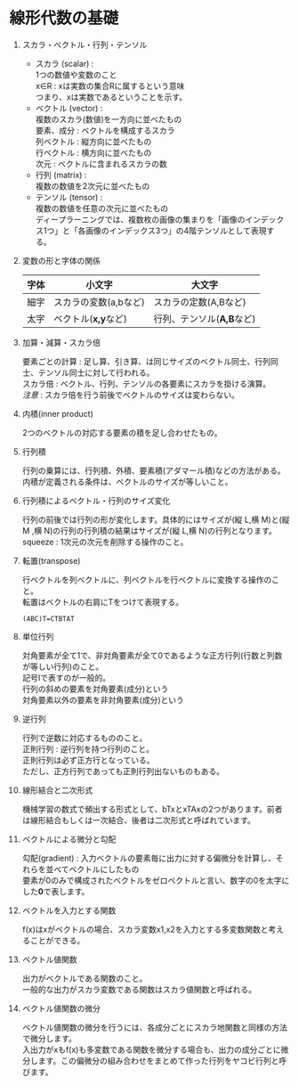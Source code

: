 # 線形代数の基礎

1. スカラ・ベクトル・行列・テンソル

    * スカラ (scalar) :  
    1つの数値や変数のこと  
    x∈R : xは実数の集合Rに属するという意味  
    つまり、xは実数であるということを示す。
    * ベクトル (vector) :  
    複数のスカラ(数値)を一方向に並べたもの  
    要素、成分 : ベクトルを構成するスカラ  
    列ベクトル : 縦方向に並べたもの  
    行ベクトル : 横方向に並べたもの  
    次元 : ベクトルに含まれるスカラの数  
    * 行列 (matrix) :  
    複数の数値を2次元に並べたもの
    * テンソル (tensor) :  
    複数の数値を任意の次元に並べたもの  
    ディープラーニングでは、複数枚の画像の集まりを「画像のインデックス1つ」と「各画像のインデックス3つ」の4階テンソルとして表現する。

1. 変数の形と字体の関係

    |字体|小文字|大文字|
    |----|----|----|
    |細字|スカラの変数(a,bなど)|スカラの定数(A,Bなど)|
    |太字|ベクトル(**x,y**など)|行列、テンソル(**A,B**など)|

1. 加算・減算・スカラ倍

    要素ごとの計算 : 足し算、引き算、は同じサイズのベクトル同士、行列同士、テンソル同士に対して行われる。  
    スカラ倍 : ベクトル、行列、テンソルの各要素にスカラを掛ける演算。  
    *注意* : スカラ倍を行う前後でベクトルのサイズは変わらない。

1. 内積(inner product)

    2つのベクトルの対応する要素の積を足し合わせたもの。

1. 行列積

    行列の乗算には、行列積、外積、要素積(アダマール積)などの方法がある。  
    内積が定義される条件は、ベクトルのサイズが等しいこと。

1. 行列積によるベクトル・行列のサイズ変化

    行列の前後では行列の形が変化します。具体的にはサイズが(縦 L,横 M)と(縦M ,横 N)の行列の行列積の結果はサイズが(縦 L,横 N)の行列となります。  
    squeeze : 1次元の次元を削除する操作のこと。

1. 転置(transpose)

    行ベクトルを列ベクトルに、列ベクトルを行ベクトルに変換する操作のこと。  
    転置はベクトルの右肩にTをつけて表現する。

    ```transpose
    (ABC)T=CTBTAT
    ```

1. 単位行列

    対角要素が全て1で、非対角要素が全て0であるような正方行列(行数と列数が等しい行列)のこと。  
    記号Iで表すのが一般的。  
    行列の斜めの要素を対角要素(成分)という  
    対角要素以外の要素を非対角要素(成分)という  

1. 逆行列

    行列で逆数に対応するもののこと。  
    正則行列 : 逆行列を持つ行列のこと。  
    正則行列は必ず正方行となっている。  
    ただし、正方行列であっても正則行列出ないものもある。  

1. 線形結合と二次形式

    機械学習の数式で頻出する形式として、bTxとxTAxの2つがあります。前者は線形結合もしくは一次結合、後者は二次形式と呼ばれています。  

1. ベクトルによる微分と勾配

    勾配(gradient) : 入力ベクトルの要素毎に出力に対する偏微分を計算し、それらを並べてベクトルにしたもの  
    要素が0のみで構成されたベクトルをゼロベクトルと言い、数字の0を太字にした**0**で表します。

1. ベクトルを入力とする関数

    f(x)はxがベクトルの場合、スカラ変数x1,x2を入力とする多変数関数と考えることができる。

1. ベクトル値関数

    出力がベクトルである関数のこと。  
    一般的な出力がスカラ変数である関数はスカラ値関数と呼ばれる。  

1. ベクトル値関数の微分

    ベクトル値関数の微分を行うには、各成分ごとにスカラ地関数と同様の方法で微分します。  
    入出力がxもf(x)も多変数である関数を微分する場合も、出力の成分ごとに微分します。この偏微分の組み合わせをまとめて作った行列をヤコビ行列と呼びます。
